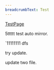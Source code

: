 ```yaml
---
breadcrumbText: Test
---
```


[TestPage](testurl/testpage1.md)



5ttttt
test auto mirror.

`11111111
dfs

try update.

update two file.